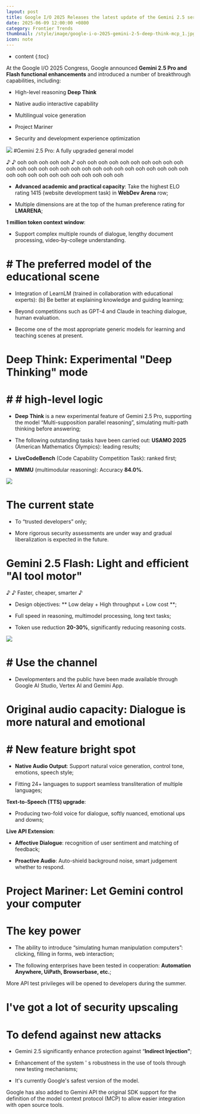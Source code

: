 ```yaml
---
layout: post
title: Google I/O 2025 Releases the latest update of the Gemini 2.5 series of models-Deep Think, Original Audio Interactivity, Computer Operations, Support to MCP...
date: 2025-06-09 12:00:00 +0800
category: Frontier Trends
thumbnail: /style/image/google-i-o-2025-gemini-2-5-deep-think-mcp_1.jpg
icon: note
---
```

* content
{:toc}

At the Google I/O 2025 Congress, Google announced **Gemini 2.5 Pro and Flash functional enhancements** and introduced a number of breakthrough capabilities, including:

- High-level reasoning **Deep Think**

- Native audio interactive capability

- Multilingual voice generation

- Project Mariner

- Security and development experience optimization

![](https://assets-v2.circle.so/hv5w2hc9u8evu8kqrqmj59qejmeg)
#Gemini 2.5 Pro: A fully upgraded general model

♪ ♪ ooh ooh ooh ooh ooh ♪ ooh ooh ooh ooh ooh ooh ooh ooh ooh ooh ooh ooh ooh ooh ooh ooh ooh ooh ooh ooh ooh ooh ooh ooh ooh ooh ooh ooh ooh ooh ooh ooh ooh ooh ooh ooh ooh ooh

- **Advanced academic and practical capacity**:
Take the highest ELO rating 1415 (website development task) in **WebDev Arena** row;

- Multiple dimensions are at the top of the human preference rating for **LMARENA**;

**1 million token context window**:

- Support complex multiple rounds of dialogue, lengthy document processing, video-by-college understanding.

# # The preferred model of the educational scene #

- Integration of LearnLM (trained in collaboration with educational experts):
(b) Be better at explaining knowledge and guiding learning;

- Beyond competitions such as GPT-4 and Claude in teaching dialogue, human evaluation.

- Become one of the most appropriate generic models for learning and teaching scenes at present.

# Deep Think: Experimental "Deep Thinking" mode

# # # high-level logic #

- **Deep Think** is a new experimental feature of Gemini 2.5 Pro, supporting the model “Multi-supposition parallel reasoning”, simulating multi-path thinking before answering;

- The following outstanding tasks have been carried out:
**USAMO 2025** (American Mathematics Olympics): leading results;

- **LiveCodeBench** (Code Capability Competition Task): ranked first;

- **MMMU** (multimodular reasoning): Accuracy **84.0%**.

![](https://assets-v2.circle.so/pvfua0ppm3ghplallmfcigqotdl1)
# The current state #

- To “trusted developers” only;

- More rigorous security assessments are under way and gradual liberalization is expected in the future.

# Gemini 2.5 Flash: Light and efficient "AI tool motor"

♪ ♪ Faster, cheaper, smarter ♪

- Design objectives: ** Low delay + High throughput + Low cost **;

- Full speed in reasoning, multimodel processing, long text tasks;

- Token use reduction **20-30%**, significantly reducing reasoning costs.

![](https://assets-v2.circle.so/82gsc6ceven2s72axe1yb4qvmgg5)
# # Use the channel #

- Developmenters and the public have been made available through Google AI Studio, Vertex AI and Gemini App.

# Original audio capacity: Dialogue is more natural and emotional

# # New feature bright spot #

- **Native Audio Output**:
Support natural voice generation, control tone, emotions, speech style;

- Fitting 24+ languages to support seamless transliteration of multiple languages;

**Text-to-Speech (TTS) upgrade**:

- Producing two-fold voice for dialogue, softly nuanced, emotional ups and downs;

**Live API Extension**:

- **Affective Dialogue**: recognition of user sentiment and matching of feedback;

- **Proactive Audio**: Auto-shield background noise, smart judgement whether to respond.


# Project Mariner: Let Gemini control your computer

# The key power #

- The ability to introduce “simulating human manipulation computers”: clicking, filling in forms, web interaction;

- The following enterprises have been tested in cooperation:
**Automation Anywhere, UiPath, Browserbase, etc.**;

More API test privileges will be opened to developers during the summer.

# I've got a lot of security upscaling

# To defend against new attacks #

- Gemini 2.5 significantly enhance protection against “**Indirect Injection”**;

- Enhancement of the system ' s robustness in the use of tools through new testing mechanisms;

- It's currently Google's safest version of the model.

Google has also added to Gemini API the original SDK support for the definition of the model context protocol (MCP) to allow easier integration with open source tools.
